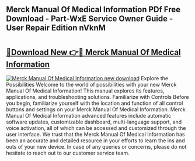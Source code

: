 ## Merck Manual Of Medical Information PDf Free Download - Part-WxE Service Owner Guide - User Repair Edition nVknM

# <h2><a href="http://cf13070.oget.top/?id=Merck+Manual+Of+Medical+Information">🔗Download New 👉🔴 Merck Manual Of Medical Information</a></h2>

[![Merck Manual Of Medical Information new download](https://i.imgur.com/5g1atiW.png)](http://cf13070.oget.top/?id=Merck+Manual+Of+Medical+Information)
Explore the Possibilities Welcome to the world of possibilities with your new Merck Manual Of Medical Information! This manual explores its features, applications, and troubleshooting solutions. Familiarize with Controls Before you begin, familiarize yourself with the location and function of all control buttons and settings on your Merck Manual Of Medical Information. Merck Manual Of Medical Information advanced features include automatic software updates, customizable dashboard, multi-language support, and voice activation, all of which can be accessed and customized through the user interface. We trust that the Merck Manual Of Medical Information has been an accurate and detailed resource in your efforts to learn the ins and outs of your new device. In case of any queries or concerns, please do not hesitate to reach out to our customer service team.
